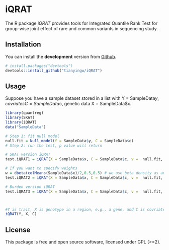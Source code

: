 <!-- README.md is generated from README.Rmd. Please edit that file -->
iQRAT
==========

The R package *iQRAT* provides tools for Integrated Quantile Rank Test for group-wise joint effect of rare and common variants in sequencing study.

Installation
------------

You can install the **development** version from [Github](https://github.com/tianyingw/iQRAT).

``` r
# install.packages("devtools")
devtools::install_github("tianyingw/iQRAT")
```

Usage
-----
Suppose you have a sample dataset stored in a list with Y = SampleData$y, covriates C = SampleData$c, genetic data X = SampleData$x.

``` r
library(quantreg)
library(SKAT)
library(iQRAT)
data("SampleData")

# Step 1: fit null model
null.fit = Null_model(Y = SampleData$y, C = SampleData$c)
# Step 2: run the test, p value will return

# SKAT version iQRAT
test.iQRAT1 = iQRAT(X = SampleData$x, C = SampleData$c, v =  null.fit, method.type = "S")

# If you want to specify weights
w = dbeta(colMeans(SampleData$x)/2,0.5,0.5) # we use beta density as an example
test.iQRAT2 = iQRAT(X = SampleData$x, C = SampleData$c, v =  null.fit, method.type = "S", w = w)

# Burden version iQRAT
test.iQRAT3 = iQRAT(X = SampleData$x, C = SampleData$c, v =  null.fit, method.type = "B")



#Y is trait, X is genotype in a region, e.g., a gene, and C is covriates such as gender, race, etc.
iQRAT(Y, X, C) 
```

License
-------

This package is free and open source software, licensed under GPL (&gt;=2).

